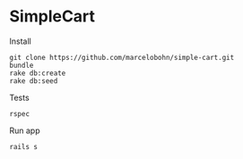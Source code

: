 # SimpleCart

Install

```
git clone https://github.com/marcelobohn/simple-cart.git
bundle
rake db:create
rake db:seed
```

Tests

```
rspec
```

Run app

```
rails s
```
